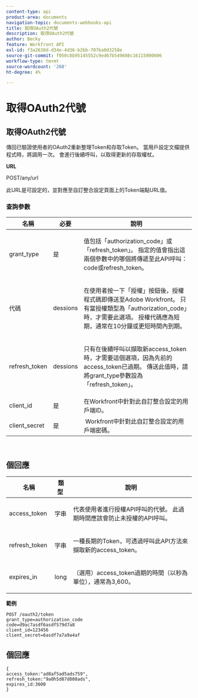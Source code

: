 ```yaml
---
content-type: api
product-area: documents
navigation-topic: documents-webhooks-api
title: 取得OAuth2代號
description: 取得OAuth2代號
author: Becky
feature: Workfront API
exl-id: f3a2630d-d34e-4d36-b2bb-707ba0d3258e
source-git-commit: f050c8b95145552c9ed67b549608c16115000606
workflow-type: tm+mt
source-wordcount: '268'
ht-degree: 4%

---
```



# 取得OAuth2代號

## 取得OAuth2代號

傳回已驗證使用者的OAuth2重新整理Token和存取Token。 當用戶設定文檔提供程式時，將調用一次。 會進行後續呼叫，以取得更新的存取權杖。

**URL**

POST/any/url

此URL是可設定的，並對應至自訂整合設定頁面上的Token端點URL值。

### 查詢參數

<table style="table-layout:auto">
 <col>
 <col>
 <col>
 <thead>
  <tr>
   <th>名稱</th>
   <th>必要</th>
   <th>說明</th>
  </tr>
 </thead>
 <tbody>
  <tr>
   <td>grant_type</td>
   <td>是</td>
   <td><p>值包括「authorization_code」或「refresh_token」。 指定的值會指出這兩個參數中的哪個將傳遞至此API呼叫：code或refresh_token。</p></td>
  </tr>
  <tr>
   <td>代碼</td>
   <td>dessions</td>
   <td><p>在使用者按一下「授權」按鈕後，授權程式碼即傳送至Adobe Workfront。 只有當授權類型為「authorization_code」時，才需要此選項。 授權代碼應為短期，通常在10分鐘或更短時間內到期。</p></td>
  </tr>
  <tr>
   <td>refresh_token</td>
   <td>dessions</td>
   <td><p>只有在後續呼叫以擷取新access_token時，才需要這個選項，因為先前的access_token已過期。 傳送此值時，請將grant_type參數設為「refresh_token」。</p></td>
  </tr>
  <tr>
   <td>client_id</td>
   <td>是</td>
   <td>在Workfront中針對此自訂整合設定的用戶端ID。</td>
  </tr>
  <tr>
   <td>client_secret</td>
   <td>是</td>
   <td> Workfront中針對此自訂整合設定的用戶端密碼。</td>
  </tr>
 </tbody>
</table>

 

## 個回應

<table style="table-layout:auto">
 <col>
 <col>
 <col>
 <thead>
  <tr>
   <th>名稱</th>
   <th>類型 </th>
   <th>說明</th>
  </tr>
 </thead>
 <tbody>
  <tr>
   <td>access_token </td>
   <td>字串</td>
   <td><p>代表使用者進行授權API呼叫的代號。 此過期時間應該會防止未授權的API呼叫。</p></td>
  </tr>
  <tr>
   <td>refresh_token </td>
   <td>字串</td>
   <td><p>一種長期的Token，可透過呼叫此API方法來擷取新的access_token。</p></td>
  </tr>
  <tr>
   <td>expires_in </td>
   <td>long</td>
   <td><p>（選用）access_token過期的時間（以秒為單位），通常為3,600。</p></td>
  </tr>
 </tbody>
</table>

**範例**

```
POST /oauth2/token
grant_type=authorization_code
code=d9ac7asdf6asdf579d7a8
client_id=123456
client_secret=6asdf7a7a9a4af
```

## 個回應

```
{
access_token:"ad8af5ad5ads759",
refresh_token:"9a0h5d87d808ads",
expires_id:3600
}
```
